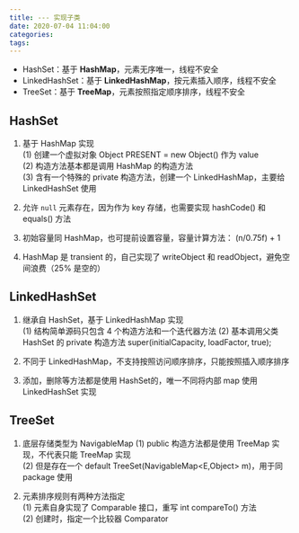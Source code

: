 ```yaml
---
title: --- 实现子类
date: 2020-07-04 11:04:00
categories: 
tags:
---
```

- HashSet：基于 **HashMap**，元素无序唯一，线程不安全
- LinkedHashSet：基于 **LinkedHashMap**，按元素插入顺序，线程不安全
- TreeSet：基于 **TreeMap**，元素按照指定顺序排序，线程不安全

## HashSet
1. 基于 HashMap 实现  
(1) 创建一个虚拟对象 Object PRESENT = new Object() 作为 value  
(2) 构造方法基本都是调用 HashMap 的构造方法  
(3) 含有一个特殊的 private 构造方法，创建一个 LinkedHashMap，主要给 LinkedHashSet 使用

2. 允许 `null` 元素存在，因为作为 key 存储，也需要实现 hashCode() 和 equals() 方法

3. 初始容量同 HashMap，也可提前设置容量，容量计算方法： (n/0.75f) + 1

4. HashMap 是 transient 的，自己实现了 writeObject 和 readObject，避免空间浪费（25% 是空的）

## LinkedHashSet
1. 继承自 HashSet，基于 LinkedHashMap 实现  
(1) 结构简单源码只包含 4 个构造方法和一个迭代器方法
(2) 基本调用父类 HashSet 的 private 构造方法 super(initialCapacity, loadFactor, true);

2. 不同于 LinkedHashMap，不支持按照访问顺序排序，只能按照插入顺序排序

3. 添加，删除等方法都是使用 HashSet的，唯一不同将内部 map 使用 LinkedHashSet 实现


## TreeSet
1. 底层存储类型为 NavigableMap
(1) public 构造方法都是使用 TreeMap 实现，不代表只能 TreeMap 实现    
(2) 但是存在一个 default TreeSet(NavigableMap<E,Object> m)，用于同 package 使用

2. 元素排序规则有两种方法指定  
(1) 元素自身实现了 Comparable 接口，重写 int compareTo() 方法  
(2) 创建时，指定一个比较器 Comparator


